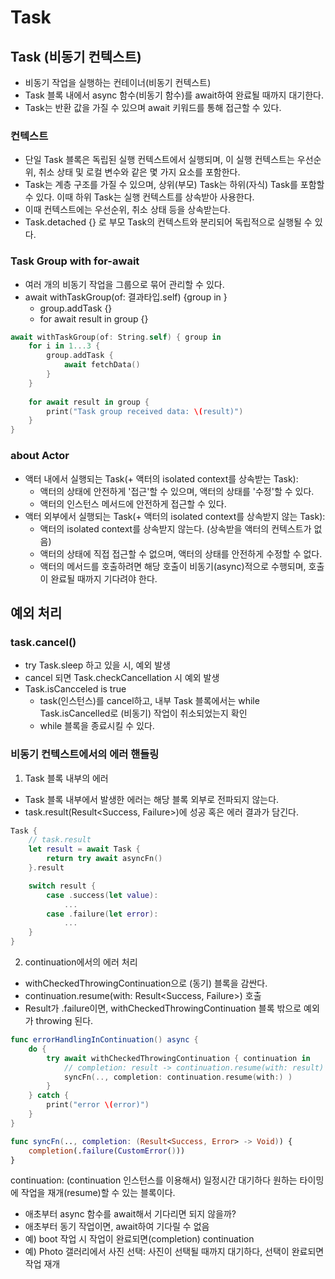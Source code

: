 # Task

## Task (비동기 컨텍스트)
- 비동기 작업을 실행하는 컨테이너(비동기 컨텍스트)   
- Task 블록 내에서 async 함수(비동기 함수)를 await하여 완료될 때까지 대기한다.   
- Task는 반환 값을 가질 수 있으며 await 키워드를 통해 접근할 수 있다.

### 컨텍스트
- 단일 Task 블록은 독립된 실행 컨텍스트에서 실행되며, 이 실행 컨텍스트는 우선순위, 취소 상태 및 로컬 변수와 같은 몇 가지 요소를 포함한다.
- Task는 계층 구조를 가질 수 있으며, 상위(부모) Task는 하위(자식) Task를 포함할 수 있다. 이때 하위 Task는 실행 컨텍스트를 상속받아 사용한다. 
- 이때 컨텍스트에는 우선순위, 취소 상태 등을 상속받는다.
- Task.detached {} 로 부모 Task의 컨텍스트와 분리되어 독립적으로 실행될 수 있다.

### Task Group with for-await
- 여러 개의 비동기 작업을 그룹으로 묶어 관리할 수 있다.
- await withTaskGroup(of: 결과타입.self) {group in }
  - group.addTask {}
  - for await result in group {}

```swift
await withTaskGroup(of: String.self) { group in
    for i in 1...3 {
        group.addTask {
            await fetchData()
        }
    }
    
    for await result in group {
        print("Task group received data: \(result)")
    }
}
```

### about Actor
- 액터 내에서 실행되는 Task(+ 액터의 isolated context를 상속받는 Task): 
  - 액터의 상태에 안전하게 '접근'할 수 있으며, 액터의 상태를 '수정'할 수 있다.
  - 액터의 인스턴스 메서드에 안전하게 접근할 수 있다. 
- 액터 외부에서 실행되는 Task(+ 액터의 isolated context를 상속받지 않는 Task): 
  - 액터의 isolated context를 상속받지 않는다. (상속받을 액터의 컨텍스트가 없음)
  - 액터의 상태에 직접 접근할 수 없으며, 액터의 상태를 안전하게 수정할 수 없다.
  - 액터의 메서드를 호출하려면 해당 호출이 비동기(async)적으로 수행되며, 호출이 완료될 때까지 기다려야 한다.

## 예외 처리

### task.cancel()   
- try Task.sleep 하고 있을 시, 예외 발생
- cancel 되면 Task.checkCancellation 시 예외 발생
- Task.isCancceled is true
    - task(인스턴스)를 cancel하고, 내부 Task 블록에서는 while Task.isCancelled로 (비동기) 작업이 취소되었는지 확인
    - while 블록을 종료시킬 수 있다.

### 비동기 컨텍스트에서의 에러 핸들링
1. Task 블록 내부의 에러
- Task 블록 내부에서 발생한 에러는 해당 블록 외부로 전파되지 않는다.
- task.result(Result<Success, Failure>)에 성공 혹은 에러 결과가 담긴다.
```swift
Task {
    // task.result
    let result = await Task {
        return try await asyncFn()
    }.result

    switch result {
        case .success(let value):
            ...
        case .failure(let error):
            ...
    }
}
```

2. continuation에서의 에러 처리
- withCheckedThrowingContinuation으로 (동기) 블록을 감싼다.
- continuation.resume(with: Result<Success, Failure>) 호출
- Result가 .failure이면, withCheckedThrowingContinuation 블록 밖으로 예외가 throwing 된다.
```swift
func errorHandlingInContinuation() async {
    do {
        try await withCheckedThrowingContinuation { continuation in
            // completion: result -> continuation.resume(with: result)
            syncFn(.., completion: continuation.resume(with:) ) 
        }
    } catch {
        print("error \(error)")
    }
}

func syncFn(.., completion: (Result<Success, Error> -> Void)) {
    completion(.failure(CustomError()))
}
```

continuation: (continuation 인스턴스를 이용해서) 일정시간 대기하다 원하는 타이밍에 작업을 재개(resume)할 수 있는 블록이다.
- 애초부터 async 함수를 await해서 기다리면 되지 않을까? 
- 애초부터 동기 작업이면, await하여 기다릴 수 없음
- 예) boot 작업 시 작업이 완료되면(completion) continuation
- 예) Photo 갤러리에서 사진 선택: 사진이 선택될 때까지 대기하다, 선택이 완료되면 작업 재개
